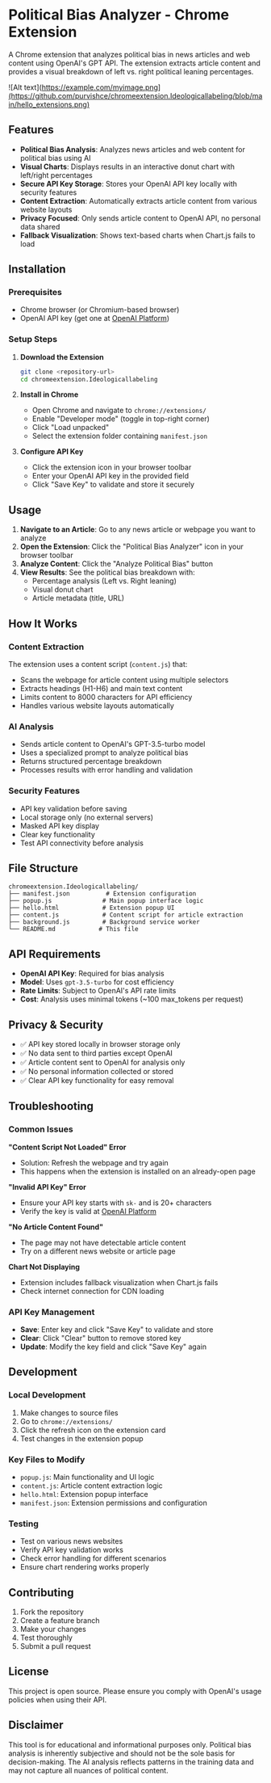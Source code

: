 # Political Bias Analyzer - Chrome Extension

A Chrome extension that analyzes political bias in news articles and web content using OpenAI's GPT API. The extension extracts article content and provides a visual breakdown of left vs. right political leaning percentages.

![Alt text](https://example.com/myimage.png](https://github.com/purvishce/chromeextension.Ideologicallabeling/blob/main/hello_extensions.png)


## Features

- **Political Bias Analysis**: Analyzes news articles and web content for political bias using AI
- **Visual Charts**: Displays results in an interactive donut chart with left/right percentages
- **Secure API Key Storage**: Stores your OpenAI API key locally with security features
- **Content Extraction**: Automatically extracts article content from various website layouts
- **Privacy Focused**: Only sends article content to OpenAI API, no personal data shared
- **Fallback Visualization**: Shows text-based charts when Chart.js fails to load

## Installation

### Prerequisites
- Chrome browser (or Chromium-based browser)
- OpenAI API key (get one at [OpenAI Platform](https://platform.openai.com/api-keys))

### Setup Steps

1. **Download the Extension**
   ```bash
   git clone <repository-url>
   cd chromeextension.Ideologicallabeling
   ```

2. **Install in Chrome**
   - Open Chrome and navigate to `chrome://extensions/`
   - Enable "Developer mode" (toggle in top-right corner)
   - Click "Load unpacked"
   - Select the extension folder containing `manifest.json`

3. **Configure API Key**
   - Click the extension icon in your browser toolbar
   - Enter your OpenAI API key in the provided field
   - Click "Save Key" to validate and store it securely

## Usage

1. **Navigate to an Article**: Go to any news article or webpage you want to analyze
2. **Open the Extension**: Click the "Political Bias Analyzer" icon in your browser toolbar
3. **Analyze Content**: Click the "Analyze Political Bias" button
4. **View Results**: See the political bias breakdown with:
   - Percentage analysis (Left vs. Right leaning)
   - Visual donut chart
   - Article metadata (title, URL)

## How It Works

### Content Extraction
The extension uses a content script (`content.js`) that:
- Scans the webpage for article content using multiple selectors
- Extracts headings (H1-H6) and main text content
- Limits content to 8000 characters for API efficiency
- Handles various website layouts automatically

### AI Analysis
- Sends article content to OpenAI's GPT-3.5-turbo model
- Uses a specialized prompt to analyze political bias
- Returns structured percentage breakdown
- Processes results with error handling and validation

### Security Features
- API key validation before saving
- Local storage only (no external servers)
- Masked API key display
- Clear key functionality
- Test API connectivity before analysis

## File Structure

```
chromeextension.Ideologicallabeling/
├── manifest.json          # Extension configuration
├── popup.js              # Main popup interface logic
├── hello.html            # Extension popup UI
├── content.js            # Content script for article extraction
├── background.js         # Background service worker
└── README.md            # This file
```

## API Requirements

- **OpenAI API Key**: Required for bias analysis
- **Model**: Uses `gpt-3.5-turbo` for cost efficiency
- **Rate Limits**: Subject to OpenAI's API rate limits
- **Cost**: Analysis uses minimal tokens (~100 max_tokens per request)

## Privacy & Security

- ✅ API key stored locally in browser storage only
- ✅ No data sent to third parties except OpenAI
- ✅ Article content sent to OpenAI for analysis only
- ✅ No personal information collected or stored
- ✅ Clear API key functionality for easy removal

## Troubleshooting

### Common Issues

**"Content Script Not Loaded" Error**
- Solution: Refresh the webpage and try again
- This happens when the extension is installed on an already-open page

**"Invalid API Key" Error**
- Ensure your API key starts with `sk-` and is 20+ characters
- Verify the key is valid at [OpenAI Platform](https://platform.openai.com/api-keys)

**"No Article Content Found"**
- The page may not have detectable article content
- Try on a different news website or article page

**Chart Not Displaying**
- Extension includes fallback visualization when Chart.js fails
- Check internet connection for CDN loading

### API Key Management

- **Save**: Enter key and click "Save Key" to validate and store
- **Clear**: Click "Clear" button to remove stored key
- **Update**: Modify the key field and click "Save Key" again

## Development

### Local Development

1. Make changes to source files
2. Go to `chrome://extensions/`
3. Click the refresh icon on the extension card
4. Test changes in the extension popup

### Key Files to Modify

- `popup.js`: Main functionality and UI logic
- `content.js`: Article content extraction logic
- `hello.html`: Extension popup interface
- `manifest.json`: Extension permissions and configuration

### Testing

- Test on various news websites
- Verify API key validation works
- Check error handling for different scenarios
- Ensure chart rendering works properly

## Contributing

1. Fork the repository
2. Create a feature branch
3. Make your changes
4. Test thoroughly
5. Submit a pull request

## License

This project is open source. Please ensure you comply with OpenAI's usage policies when using their API.

## Disclaimer

This tool is for educational and informational purposes only. Political bias analysis is inherently subjective and should not be the sole basis for decision-making. The AI analysis reflects patterns in the training data and may not capture all nuances of political content.
